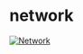 # network

[![Network](http://img.youtube.com/vi/IjfrOCRuSuM/0.jpg)](http://www.youtube.com/watch?v=IjfrOCRuSuM "Network")
